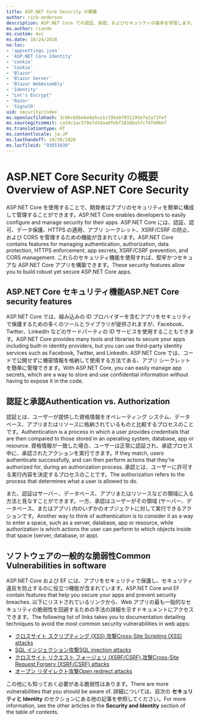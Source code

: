 ```yaml
---
title: ASP.NET Core Security の概要
author: rick-anderson
description: ASP.NET Core での認証、承認、およびセキュリティの基本を学習します。
ms.author: riande
ms.custom: mvc
ms.date: 10/24/2018
no-loc:
- 'appsettings.json'
- 'ASP.NET Core Identity'
- 'cookie'
- 'Cookie'
- 'Blazor'
- 'Blazor Server'
- 'Blazor WebAssembly'
- 'Identity'
- "Let's Encrypt"
- 'Razor'
- 'SignalR'
uid: security/index
ms.openlocfilehash: 3c86c66bebe8a5ce1c195ebf931193e7e2a73fef
ms.sourcegitcommit: ca34c1ac578e7d3daa0febf1810ba5fc74f60bbf
ms.translationtype: HT
ms.contentlocale: ja-JP
ms.lasthandoff: 10/30/2020
ms.locfileid: "93051630"
---
```

# <a name="overview-of-aspnet-core-security"></a><span data-ttu-id="788ef-103">ASP.NET Core Security の概要</span><span class="sxs-lookup"><span data-stu-id="788ef-103">Overview of ASP.NET Core Security</span></span>

<span data-ttu-id="788ef-104">ASP.NET Core を使用することで、開発者はアプリのセキュリティを簡単に構成して管理することができます。</span><span class="sxs-lookup"><span data-stu-id="788ef-104">ASP.NET Core enables developers to easily configure and manage security for their apps.</span></span> <span data-ttu-id="788ef-105">ASP.NET Core には、認証、認可、データ保護、HTTPS の適用、アプリ シークレット、XSRF/CSRF の防止、および CORS を管理するための機能が含まれています。</span><span class="sxs-lookup"><span data-stu-id="788ef-105">ASP.NET Core contains features for managing authentication, authorization, data protection, HTTPS enforcement, app secrets, XSRF/CSRF prevention, and CORS management.</span></span> <span data-ttu-id="788ef-106">これらのセキュリティ機能を使用すれば、堅牢かつセキュアな ASP.NET Core アプリを構築できます。</span><span class="sxs-lookup"><span data-stu-id="788ef-106">These security features allow you to build robust yet secure ASP.NET Core apps.</span></span>

## <a name="aspnet-core-security-features"></a><span data-ttu-id="788ef-107">ASP.NET Core セキュリティ機能</span><span class="sxs-lookup"><span data-stu-id="788ef-107">ASP.NET Core security features</span></span>

<span data-ttu-id="788ef-108">ASP.NET Core では、組み込みの ID プロバイダーを含むアプリをセキュリティで保護するための多くのツールとライブラリが提供されますが、Facebook、Twitter、LinkedIn などのサードパーティの ID サービスを使用することもできます。</span><span class="sxs-lookup"><span data-stu-id="788ef-108">ASP.NET Core provides many tools and libraries to secure your apps including built-in identity providers, but you can use third-party identity services such as Facebook, Twitter, and LinkedIn.</span></span> <span data-ttu-id="788ef-109">ASP.NET Core では、コードで公開せずに機密情報を格納して使用する方法である、アプリ シークレットを簡単に管理できます。</span><span class="sxs-lookup"><span data-stu-id="788ef-109">With ASP.NET Core, you can easily manage app secrets, which are a way to store and use confidential information without having to expose it in the code.</span></span>

## <a name="authentication-vs-authorization"></a><span data-ttu-id="788ef-110">認証と承認</span><span class="sxs-lookup"><span data-stu-id="788ef-110">Authentication vs. Authorization</span></span>

<span data-ttu-id="788ef-111">認証とは、ユーザーが提供した資格情報をオペレーティング システム、データベース、アプリまたはリソースに格納されているものと比較するプロセスのことです。</span><span class="sxs-lookup"><span data-stu-id="788ef-111">Authentication is a process in which a user provides credentials that are then compared to those stored in an operating system, database, app or resource.</span></span> <span data-ttu-id="788ef-112">資格情報が一致した場合、ユーザーは正常に認証され、承認プロセス中に、承認されたアクションを実行できます。</span><span class="sxs-lookup"><span data-stu-id="788ef-112">If they match, users authenticate successfully, and can then perform actions that they're authorized for, during an authorization process.</span></span> <span data-ttu-id="788ef-113">承認とは、ユーザーに許可する実行内容を決定するプロセスのことです。</span><span class="sxs-lookup"><span data-stu-id="788ef-113">The authorization refers to the process that determines what a user is allowed to do.</span></span>

<span data-ttu-id="788ef-114">また、認証はサーバー、データベース、アプリまたはリソースなどの領域に入る方法と見なすことができます。一方、承認はユーザーがその領域 (サーバー、データベース、またはアプリ) 内のいずかのオブジェクトに対して実行できるアクションです。</span><span class="sxs-lookup"><span data-stu-id="788ef-114">Another way to think of authentication is to consider it as a way to enter a space, such as a server, database, app or resource, while authorization is which actions the user can perform to which objects inside that space (server, database, or app).</span></span>

## <a name="common-vulnerabilities-in-software"></a><span data-ttu-id="788ef-115">ソフトウェアの一般的な脆弱性</span><span class="sxs-lookup"><span data-stu-id="788ef-115">Common Vulnerabilities in software</span></span>

<span data-ttu-id="788ef-116">ASP.NET Core および EF には、アプリをセキュリティで保護し、セキュリティ違反を防止するのに役立つ機能が含まれています。</span><span class="sxs-lookup"><span data-stu-id="788ef-116">ASP.NET Core and EF contain features that help you secure your apps and prevent security breaches.</span></span> <span data-ttu-id="788ef-117">以下にリストされているリンクから、Web アプリの最も一般的なセキュリティの脆弱性を回避するための手法の詳細を示すドキュメントにアクセスできます。</span><span class="sxs-lookup"><span data-stu-id="788ef-117">The following list of links takes you to documentation detailing techniques to avoid the most common security vulnerabilities in web apps:</span></span>

* [<span data-ttu-id="788ef-118">クロスサイト スクリプティング (XSS) 攻撃</span><span class="sxs-lookup"><span data-stu-id="788ef-118">Cross-Site Scripting (XSS) attacks</span></span>](xref:security/cross-site-scripting)
* [<span data-ttu-id="788ef-119">SQL インジェクション攻撃</span><span class="sxs-lookup"><span data-stu-id="788ef-119">SQL injection attacks</span></span>](/ef/core/querying/raw-sql)
* [<span data-ttu-id="788ef-120">クロスサイト リクエスト フォージェリ (XSRF/CSRF) 攻撃</span><span class="sxs-lookup"><span data-stu-id="788ef-120">Cross-Site Request Forgery (XSRF/CSRF) attacks</span></span>](xref:security/anti-request-forgery)
* [<span data-ttu-id="788ef-121">オープン リダイレクト攻撃</span><span class="sxs-lookup"><span data-stu-id="788ef-121">Open redirect attacks</span></span>](xref:security/preventing-open-redirects)

<span data-ttu-id="788ef-122">この他にも知っておく必要がある脆弱性はあります。</span><span class="sxs-lookup"><span data-stu-id="788ef-122">There are more vulnerabilities that you should be aware of.</span></span> <span data-ttu-id="788ef-123">詳細については、目次の **セキュリティと Identity** のセクションにある他の記事を参照してください。</span><span class="sxs-lookup"><span data-stu-id="788ef-123">For more information, see the other articles in the **Security and Identity** section of the table of contents.</span></span>
